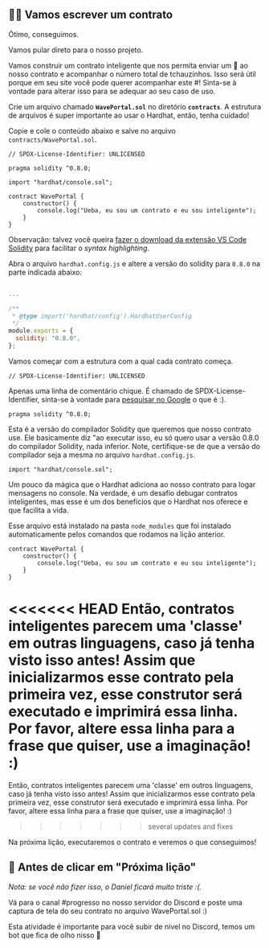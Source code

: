 👩‍💻 Vamos escrever um contrato
----------------------------

Ótimo, conseguimos.

Vamos pular direto para o nosso projeto.

Vamos construir um contrato inteligente que nos permita enviar um 👋 ao nosso contrato e acompanhar o número total de tchauzinhos. Isso será útil porque em seu site você pode querer acompanhar este #! Sinta-se à vontade para alterar isso para se adequar ao seu caso de uso.

Crie um arquivo chamado **`WavePortal.sol`** no diretório **`contracts`**. A estrutura de arquivos é super importante ao usar o Hardhat, então, tenha cuidado!

Copie e cole o conteúdo abaixo e salve no arquivo `contracts/WavePortal.sol`.

```solidity
// SPDX-License-Identifier: UNLICENSED

pragma solidity ^0.8.0;

import "hardhat/console.sol";

contract WavePortal {
    constructor() {
        console.log("Ueba, eu sou um contrato e eu sou inteligente");
    }
}
```

Observação: talvez você queira [fazer o download da extensão VS Code Solidity]((https://marketplace.visualstudio.com/items?itemName=JuanBlanco.solidity)) para facilitar o _syntax highlighting_.


Abra o arquivo `hardhat.config.js` e altere a versão do solidity para `0.8.0` na parte indicada abaixo:

```javascript

...

/**
 * @type import('hardhat/config').HardhatUserConfig
 */
module.exports = {
  solidity: "0.8.0",
};
```

Vamos começar com a estrutura com a qual cada contrato começa.

```solidity
// SPDX-License-Identifier: UNLICENSED
```

Apenas uma linha de comentário chique. É chamado de SPDX-License-Identifier, sinta-se à vontade para [pesquisar no Google](https://www.google.com.br/search?q=SPDX-License-Identifier+solidity) o que é :).

```solidity
pragma solidity ^0.8.0;
```

Esta é a versão do compilador Solidity que queremos que nosso contrato use. Ele basicamente diz "ao executar isso, eu só quero usar a versão 0.8.0 do compilador Solidity, nada inferior. Note, certifique-se de que a versão do compilador seja a mesma no arquivo `hardhat.config.js`.

```solidity
import "hardhat/console.sol";
```

Um pouco da mágica que o Hardhat adiciona ao nosso contrato para logar mensagens no console. Na verdade, é um desafio debugar contratos inteligentes, mas esse é um dos benefícios que o Hardhat nos oferece e que facilita a vida.

Esse arquivo está instalado na pasta `node_modules` que foi instalado automaticamente pelos comandos que rodamos na lição anterior.

```solidity
contract WavePortal {
    constructor() {
        console.log("Ueba, eu sou um contrato e eu sou inteligente");
    }
}
```

<<<<<<< HEAD
Então, contratos inteligentes parecem uma 'classe' em outras linguagens, caso já tenha visto isso antes! Assim que inicializarmos esse contrato pela primeira vez, esse construtor será executado e imprimirá essa linha. Por favor, altere essa linha para a frase que quiser, use a imaginação! :)
=======
Então, contratos inteligentes parecem uma 'classe' em outros linguagens, caso já tenha visto isso antes! Assim que inicializarmos esse contrato pela primeira vez, esse construtor será executado e imprimirá essa linha. Por favor, altere essa linha para a frase que quiser, use a imaginação! :)
>>>>>>> several updates and fixes

Na próxima lição, executaremos o contrato e veremos o que conseguimos!

🚨 Antes de clicar em "Próxima lição"
--------------------------------------------

*Nota: se você não fizer isso, o Daniel ficará muito triste :(.*

Vá para o canal #progresso no nosso servidor do Discord e poste uma captura de tela do seu contrato no arquivo WavePortal.sol :)

Esta atividade é importante para você subir de nível no Discord, temos um bot que fica de olho nisso 👀
